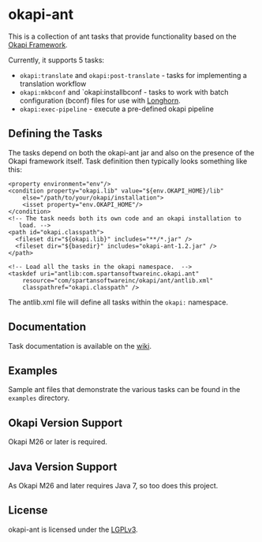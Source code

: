 okapi-ant
=========

This is a collection of ant tasks that provide functionality based on the 
[Okapi Framework](http://okapi.opentag.com/).

Currently, it supports 5 tasks:

- `okapi:translate` and `okapi:post-translate` - tasks for implementing a 
   translation workflow
- `okapi:mkbconf` and `okapi:installbconf - tasks to work with batch 
   configuration (bconf) files for use with 
   [Longhorn](http://www.opentag.com/okapi/wiki/index.php?title=longhorn).
- `okapi:exec-pipeline` - execute a pre-defined okapi pipeline


Defining the Tasks
------------------

The tasks depend on both the okapi-ant jar and also on the presence of the
Okapi framework itself.  Task definition then typically looks something 
like this:

    <property environment="env"/>
    <condition property="okapi.lib" value="${env.OKAPI_HOME}/lib"
        else="/path/to/your/okapi/installation">
        <isset property="env.OKAPI_HOME"/>
    </condition>
    <!-- The task needs both its own code and an okapi installation to
       load. -->
    <path id="okapi.classpath">
      <fileset dir="${okapi.lib}" includes="**/*.jar" />
      <fileset dir="${basedir}" includes="okapi-ant-1.2.jar" />
    </path>
    
    <!-- Load all the tasks in the okapi namespace.  -->
    <taskdef uri="antlib:com.spartansoftwareinc.okapi.ant"
        resource="com/spartansoftwareinc/okapi/ant/antlib.xml"
        classpathref="okapi.classpath" />

The antlib.xml file will define all tasks within the `okapi:` namespace.

Documentation
-------------

Task documentation is available on the [wiki](https://github.com/tingley/okapi-ant/wiki).

Examples
--------

Sample ant files that demonstrate the various tasks can be found in the
`examples` directory.


Okapi Version Support
---------------------

Okapi M26 or later is required.


Java Version Support
--------------------

As Okapi M26 and later requires Java 7, so too does this project.


License
-------

okapi-ant is licensed under the [LGPLv3](https://www.gnu.org/licenses/lgpl-3.0.txt).

